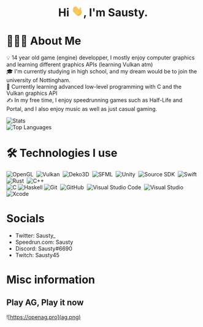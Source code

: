 <h1 align="center">Hi <img src="https://raw.githubusercontent.com/ABSphreak/ABSphreak/master/gifs/Hi.gif" width="30px">, I'm Sausty.</h1>

# 👨🏻‍💻 About Me

💡  14 year old game (engine) developper, I mostly enjoy computer graphics and learning different graphics APIs (learning Vulkan atm)\
🎓  I'm currently studying in high school, and my dream would be to join the university of Nottingham.\
🌱  Currently learning advanced low-level programming with C and the Vulkan graphics API\
✍️  In my free time, I enjoy speedrunning games such as Half-Life and Portal, and I also enjoy music as well as just casual gaming.

![Stats](https://github-readme-stats-eight-theta.vercel.app/api?username=Sausty&show_icons=true&theme=algolia&include_all_commits=true&count_private=true)\
![Top Languages](https://github-readme-stats-eight-theta.vercel.app/api/top-langs/?username=Sausty&layout=compact&langs_count=8&theme=algolia)

# 🛠 Technologies I use

![OpenGL](https://img.shields.io/badge/-OpenGL-05122A?style=flat&logo=opengl)&nbsp;
![Vulkan](https://img.shields.io/badge/-Vulkan-05122A?style=flat&logo=vulkan)&nbsp;
![Deko3D](https://img.shields.io/badge/-Deko3D/LibNX-05122A?style=flat&logo=nintendo-switch)&nbsp;
![SFML](https://img.shields.io/badge/-SFML-05122A?style=flat&logo=sfml)&nbsp;
![Unity](https://img.shields.io/badge/-Unity-05122A?style=flat&logo=unity)&nbsp;
![Source SDK](https://img.shields.io/badge/-Source%20SDK-05122A?style=flat&logo=valve)&nbsp;
![Swift](https://img.shields.io/badge/-Swift-05122A?style=flat&logo=swift)&nbsp;
![Rust](https://img.shields.io/badge/-Rust-05122A?style=flat&logo=rust)&nbsp;
![C++](https://img.shields.io/badge/-C++17-05122A?style=flat&logo=c&logoColor=563D7C)\
![C](https://img.shields.io/badge/-C99-05122A?style=flat&logo=c&logoColor=563D7C)
![Haskell](https://img.shields.io/badge/-Haskell-05122A?style=flat&logo=haskell&logoColor=563D7C)
![Git](https://img.shields.io/badge/-Git-05122A?style=flat&logo=git)&nbsp;
![GitHub](https://img.shields.io/badge/-GitHub-05122A?style=flat&logo=github)&nbsp;
![Visual Studio Code](https://img.shields.io/badge/-Visual%20Studio%20Code-05122A?style=flat&logo=visual-studio-code&logoColor=007ACC)&nbsp;
![Visual Studio](https://img.shields.io/badge/-Visual%20Studio-05122A?style=flat&logo=visual-studio)&nbsp;
![Xcode](https://img.shields.io/badge/-Xcode-05122A?style=flat&logo=xcode)&nbsp;

# Socials
- Twitter: Sausty_
- Speedrun.com: Sausty
- Discord: Sausty#6690
- Twitch: Sausty45

# Misc information

## Play AG, Play it now

![https://openag.pro](ag.png)


